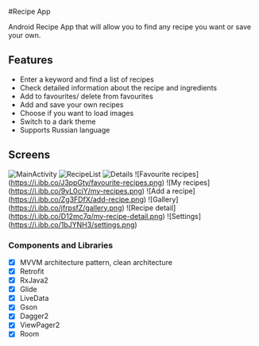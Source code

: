 #Recipe App

Android Recipe App that will allow you to find any recipe you want or save your own. 

## Features

* Enter a keyword and find a list of recipes
* Check detailed information about the recipe and ingredients
* Add to favourites/ delete from favourites
* Add and save your own recipes
* Choose if you want to load images
* Switch to a dark theme
* Supports Russian language


## Screens
![MainActivity](https://i.ibb.co/grBKkN3/Main-activity.png)
![RecipeList](https://i.ibb.co/KKBQ0tm/Query-result.png)
![Details](https://i.ibb.co/NNY1Mq6/recipe-detail.png)
![Favourite recipes] (https://i.ibb.co/J3ppGty/favourite-recipes.png)
![My recipes] (https://i.ibb.co/9yL0cjY/my-recipes.png)
![Add a recipe] (https://i.ibb.co/Zg3FDfX/add-recipe.png)
![Gallery] (https://i.ibb.co/jfrpsfZ/gallery.png)
![Recipe detail] (https://i.ibb.co/D12mc7q/my-recipe-detail.png)
![Settings] (https://i.ibb.co/1bJYNH3/settings.png)


### Components and Libraries
- [x] MVVM architecture pattern, clean architecture
- [x] Retrofit
- [x] RxJava2
- [x] Glide
- [x] LiveData
- [x] Gson
- [x] Dagger2
- [x] ViewPager2
- [x] Room
